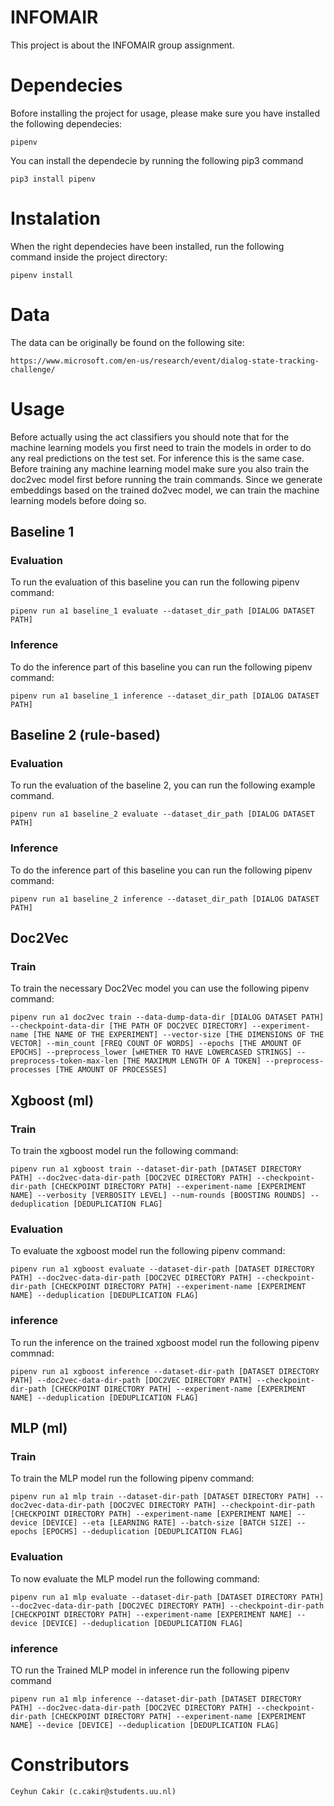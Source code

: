 # INFOMAIR
This project is about the INFOMAIR group assignment.

# Dependecies
Bofore installing the project for usage, please make sure you have installed the following dependecies:

```
pipenv
```

You can install the dependecie by running the following pip3 command 

```
pip3 install pipenv
```

# Instalation
When the right dependecies have been installed, run the following command inside the project directory:

```
pipenv install
```

# Data
The data can be originally be found on the following site:

```
https://www.microsoft.com/en-us/research/event/dialog-state-tracking-challenge/
```

# Usage
Before actually using the act classifiers you should note that for the machine learning models you first need to train the models in order to do any real predictions on the test set. For inference this is the same case. Before training any machine learning model make sure you also train the doc2vec model first before running the train commands. Since we generate embeddings based on the trained do2vec model, we can train the machine learning models before doing so.

## Baseline 1
### Evaluation
To run the evaluation of this baseline you can run the following pipenv command:

```
pipenv run a1 baseline_1 evaluate --dataset_dir_path [DIALOG DATASET PATH]
```
### Inference
To do the inference part of this baseline you can run the following pipenv command:

```
pipenv run a1 baseline_1 inference --dataset_dir_path [DIALOG DATASET PATH]
```

## Baseline 2 (rule-based)
### Evaluation
To run the evaluation of the baseline 2, you can run the following example command.

```
pipenv run a1 baseline_2 evaluate --dataset_dir_path [DIALOG DATASET PATH]
```

### Inference
To do the inference part of this baseline you can run the following pipenv command:

```
pipenv run a1 baseline_2 inference --dataset_dir_path [DIALOG DATASET PATH]
```
## Doc2Vec
### Train
To train the necessary Doc2Vec model you can use the following pipenv command:

```
pipenv run a1 doc2vec train --data-dump-data-dir [DIALOG DATASET PATH] --checkpoint-data-dir [THE PATH OF DOC2VEC DIRECTORY] --experiment-name [THE NAME OF THE EXPERIMENT] --vector-size [THE DIMENSIONS OF THE VECTOR] --min_count [FREQ COUNT OF WORDS] --epochs [THE AMOUNT OF EPOCHS] --preprocess_lower [wHETHER TO HAVE LOWERCASED STRINGS] --preprocess-token-max-len [THE MAXIMUM LENGTH OF A TOKEN] --preprocess-processes [THE AMOUNT OF PROCESSES]
```

## Xgboost (ml)
### Train
To train the xgboost model run the following command:

```
pipenv run a1 xgboost train --dataset-dir-path [DATASET DIRECTORY PATH] --doc2vec-data-dir-path [DOC2VEC DIRECTORY PATH] --checkpoint-dir-path [CHECKPOINT DIRECTORY PATH] --experiment-name [EXPERIMENT NAME] --verbosity [VERBOSITY LEVEL] --num-rounds [BOOSTING ROUNDS] --deduplication [DEDUPLICATION FLAG]
```

### Evaluation
To evaluate the xgboost model run the following pipenv command:

```
pipenv run a1 xgboost evaluate --dataset-dir-path [DATASET DIRECTORY PATH] --doc2vec-data-dir-path [DOC2VEC DIRECTORY PATH] --checkpoint-dir-path [CHECKPOINT DIRECTORY PATH] --experiment-name [EXPERIMENT NAME] --deduplication [DEDUPLICATION FLAG]
```

### inference
To run the inference on the trained xgboost model run the following pipenv commnad:
```
pipenv run a1 xgboost inference --dataset-dir-path [DATASET DIRECTORY PATH] --doc2vec-data-dir-path [DOC2VEC DIRECTORY PATH] --checkpoint-dir-path [CHECKPOINT DIRECTORY PATH] --experiment-name [EXPERIMENT NAME] --deduplication [DEDUPLICATION FLAG]
```

## MLP (ml)
### Train
To train the MLP model run the following pipenv command:
```
pipenv run a1 mlp train --dataset-dir-path [DATASET DIRECTORY PATH] --doc2vec-data-dir-path [DOC2VEC DIRECTORY PATH] --checkpoint-dir-path [CHECKPOINT DIRECTORY PATH] --experiment-name [EXPERIMENT NAME] --device [DEVICE] --eta [LEARNING RATE] --batch-size [BATCH SIZE] --epochs [EPOCHS] --deduplication [DEDUPLICATION FLAG]
```

### Evaluation
To now evaluate the MLP model run the following command:

```
pipenv run a1 mlp evaluate --dataset-dir-path [DATASET DIRECTORY PATH] --doc2vec-data-dir-path [DOC2VEC DIRECTORY PATH] --checkpoint-dir-path [CHECKPOINT DIRECTORY PATH] --experiment-name [EXPERIMENT NAME] --device [DEVICE] --deduplication [DEDUPLICATION FLAG]
```
### inference
TO run the Trained MLP model in inference run the following pipenv command
```
pipenv run a1 mlp inference --dataset-dir-path [DATASET DIRECTORY PATH] --doc2vec-data-dir-path [DOC2VEC DIRECTORY PATH] --checkpoint-dir-path [CHECKPOINT DIRECTORY PATH] --experiment-name [EXPERIMENT NAME] --device [DEVICE] --deduplication [DEDUPLICATION FLAG]
```

# Constributors
```
Ceyhun Cakir (c.cakir@students.uu.nl)
```
